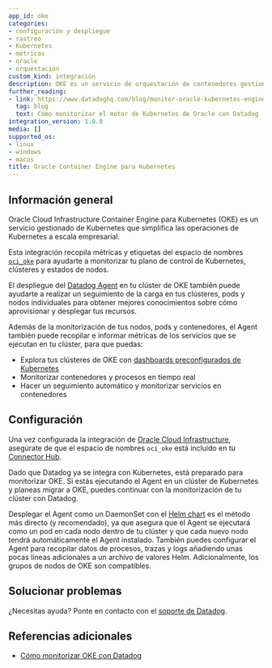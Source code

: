 ```yaml
---
app_id: oke
categories:
- configuración y despliegue
- rastreo
- Kubernetes
- métricas
- oracle
- orquestación
custom_kind: integración
description: OKE es un servicio de orquestación de contenedores gestionado por OCI.
further_reading:
- link: https://www.datadoghq.com/blog/monitor-oracle-kubernetes-engine/
  tag: blog
  text: Cómo monitorizar el motor de Kubernetes de Oracle con Datadog
integration_version: 1.0.0
media: []
supported_os:
- linux
- windows
- macos
title: Oracle Container Engine para Kubernetes
---
```

## Información general

Oracle Cloud Infrastructure Container Engine para Kubernetes (OKE) es un servicio gestionado de Kubernetes que simplifica las operaciones de Kubernetes a escala empresarial.

Esta integración recopila métricas y etiquetas del espacio de nombres [`oci_oke`](https://docs.oracle.com/en-us/iaas/Content/ContEng/Reference/contengmetrics.htm) para ayudarte a monitorizar tu plano de control de Kubernetes, clústeres y estados de nodos.

El despliegue del [Datadog Agent](https://docs.datadoghq.com/agent/kubernetes/#installation) en tu clúster de OKE también puede ayudarte a realizar un seguimiento de la carga en tus clústeres, pods y nodos individuales para obtener mejores conocimientos sobre cómo aprovisionar y desplegar tus recursos.

Además de la monitorización de tus nodos, pods y contenedores, el Agent también puede recopilar e informar métricas de los servicios que se ejecutan en tu clúster, para que puedas:

- Explora tus clústeres de OKE con [dashboards preconfigurados de Kubernetes](https://app.datadoghq.com/dashboard/lists/preset/3?q=kubernetes)
- Monitorizar contenedores y procesos en tiempo real
- Hacer un seguimiento automático y monitorizar servicios en contenedores

## Configuración

Una vez configurada la integración de [Oracle Cloud Infrastructure](https://docs.datadoghq.com/integrations/oracle_cloud_infrastructure/), asegúrate de que el espacio de nombres `oci_oke` está incluido en tu [Connector Hub](https://cloud.oracle.com/connector-hub/service-connectors).

Dado que Datadog ya se integra con Kubernetes, está preparado para monitorizar OKE. Si estás ejecutando el Agent en un clúster de Kubernetes y planeas migrar a OKE, puedes continuar con la monitorización de tu clúster con Datadog.

Desplegar el Agent como un DaemonSet con el [Helm chart](https://docs.datadoghq.com/agent/kubernetes/?tab=helm) es el método más directo (y recomendado), ya que asegura que el Agent se ejecutará como un pod en cada nodo dentro de tu clúster y que cada nuevo nodo tendrá automáticamente el Agent instalado. También puedes configurar el Agent para recopilar datos de procesos, trazas y logs añadiendo unas pocas líneas adicionales a un archivo de valores Helm. Adicionalmente, los grupos de nodos de OKE son compatibles.

## Solucionar problemas

¿Necesitas ayuda? Ponte en contacto con el [soporte de Datadog](https://docs.datadoghq.com/help/).

## Referencias adicionales

- [Cómo monitorizar OKE con Datadog](https://www.datadoghq.com/blog/monitor-oracle-kubernetes-engine/)